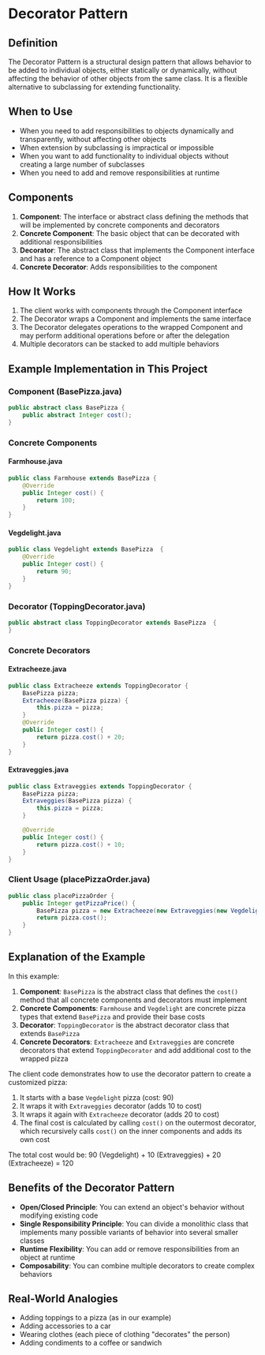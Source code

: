 # Decorator Pattern

## Definition
The Decorator Pattern is a structural design pattern that allows behavior to be added to individual objects, either statically or dynamically, without affecting the behavior of other objects from the same class. It is a flexible alternative to subclassing for extending functionality.

## When to Use
- When you need to add responsibilities to objects dynamically and transparently, without affecting other objects
- When extension by subclassing is impractical or impossible
- When you want to add functionality to individual objects without creating a large number of subclasses
- When you need to add and remove responsibilities at runtime

## Components
1. **Component**: The interface or abstract class defining the methods that will be implemented by concrete components and decorators
2. **Concrete Component**: The basic object that can be decorated with additional responsibilities
3. **Decorator**: The abstract class that implements the Component interface and has a reference to a Component object
4. **Concrete Decorator**: Adds responsibilities to the component

## How It Works
1. The client works with components through the Component interface
2. The Decorator wraps a Component and implements the same interface
3. The Decorator delegates operations to the wrapped Component and may perform additional operations before or after the delegation
4. Multiple decorators can be stacked to add multiple behaviors

## Example Implementation in This Project

### Component (BasePizza.java)
```java
public abstract class BasePizza {
    public abstract Integer cost();
}
```

### Concrete Components
#### Farmhouse.java
```java
public class Farmhouse extends BasePizza {
    @Override
    public Integer cost() {
        return 100;
    }
}
```

#### Vegdelight.java
```java
public class Vegdelight extends BasePizza  {
    @Override
    public Integer cost() {
        return 90;
    }
}
```

### Decorator (ToppingDecorator.java)
```java
public abstract class ToppingDecorator extends BasePizza  {
}
```

### Concrete Decorators
#### Extracheeze.java
```java
public class Extracheeze extends ToppingDecorator {
    BasePizza pizza;
    Extracheeze(BasePizza pizza) {
        this.pizza = pizza;
    }
    @Override
    public Integer cost() {
        return pizza.cost() + 20;
    }
}
```

#### Extraveggies.java
```java
public class Extraveggies extends ToppingDecorator {
    BasePizza pizza;
    Extraveggies(BasePizza pizza) {
        this.pizza = pizza;
    }

    @Override
    public Integer cost() {
        return pizza.cost() + 10;
    }
}
```

### Client Usage (placePizzaOrder.java)
```java
public class placePizzaOrder {
    public Integer getPizzaPrice() {
        BasePizza pizza = new Extracheeze(new Extraveggies(new Vegdelight()));
        return pizza.cost();
    }
}
```

## Explanation of the Example
In this example:

1. **Component**: `BasePizza` is the abstract class that defines the `cost()` method that all concrete components and decorators must implement
2. **Concrete Components**: `Farmhouse` and `Vegdelight` are concrete pizza types that extend `BasePizza` and provide their base costs
3. **Decorator**: `ToppingDecorator` is the abstract decorator class that extends `BasePizza`
4. **Concrete Decorators**: `Extracheeze` and `Extraveggies` are concrete decorators that extend `ToppingDecorator` and add additional cost to the wrapped pizza

The client code demonstrates how to use the decorator pattern to create a customized pizza:
1. It starts with a base `Vegdelight` pizza (cost: 90)
2. It wraps it with `Extraveggies` decorator (adds 10 to cost)
3. It wraps it again with `Extracheeze` decorator (adds 20 to cost)
4. The final cost is calculated by calling `cost()` on the outermost decorator, which recursively calls `cost()` on the inner components and adds its own cost

The total cost would be: 90 (Vegdelight) + 10 (Extraveggies) + 20 (Extracheeze) = 120

## Benefits of the Decorator Pattern
- **Open/Closed Principle**: You can extend an object's behavior without modifying existing code
- **Single Responsibility Principle**: You can divide a monolithic class that implements many possible variants of behavior into several smaller classes
- **Runtime Flexibility**: You can add or remove responsibilities from an object at runtime
- **Composability**: You can combine multiple decorators to create complex behaviors

## Real-World Analogies
- Adding toppings to a pizza (as in our example)
- Adding accessories to a car
- Wearing clothes (each piece of clothing "decorates" the person)
- Adding condiments to a coffee or sandwich
